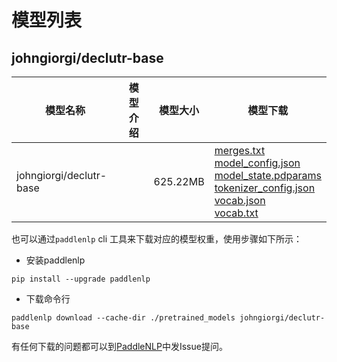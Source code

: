 #  模型列表

## johngiorgi/declutr-base

| 模型名称 | 模型介绍 | 模型大小  | 模型下载 |
| --- | --- | --- | --- |
|johngiorgi/declutr-base|  | 625.22MB | [merges.txt](https://bj.bcebos.com/paddlenlp/models/community/johngiorgi/declutr-base/merges.txt)<br>[model_config.json](https://bj.bcebos.com/paddlenlp/models/community/johngiorgi/declutr-base/model_config.json)<br>[model_state.pdparams](https://bj.bcebos.com/paddlenlp/models/community/johngiorgi/declutr-base/model_state.pdparams)<br>[tokenizer_config.json](https://bj.bcebos.com/paddlenlp/models/community/johngiorgi/declutr-base/tokenizer_config.json)<br>[vocab.json](https://bj.bcebos.com/paddlenlp/models/community/johngiorgi/declutr-base/vocab.json)<br>[vocab.txt](https://bj.bcebos.com/paddlenlp/models/community/johngiorgi/declutr-base/vocab.txt) |

也可以通过`paddlenlp` cli 工具来下载对应的模型权重，使用步骤如下所示：

* 安装paddlenlp

```shell
pip install --upgrade paddlenlp
```

* 下载命令行

```shell
paddlenlp download --cache-dir ./pretrained_models johngiorgi/declutr-base
```

有任何下载的问题都可以到[PaddleNLP](https://github.com/PaddlePaddle/PaddleNLP)中发Issue提问。